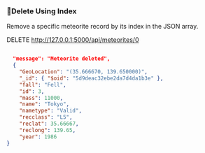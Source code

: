### 🔹Delete Using Index
Remove a specific meteorite record by its index in the JSON array.

DELETE http://127.0.0.1:5000/api/meteorites/0

```json

  "message": "Meteorite deleted",
  {
    "GeoLocation": "(35.666670, 139.650000)",
    "_id": { "$oid": "5d9deac32ebe2da7d4da1b3e" },
    "fall": "Fell",
    "id": 3,
    "mass": 11000,
    "name": "Tokyo",
    "nametype": "Valid",
    "recclass": "L5",
    "reclat": 35.66667,
    "reclong": 139.65,
    "year": 1986
}
